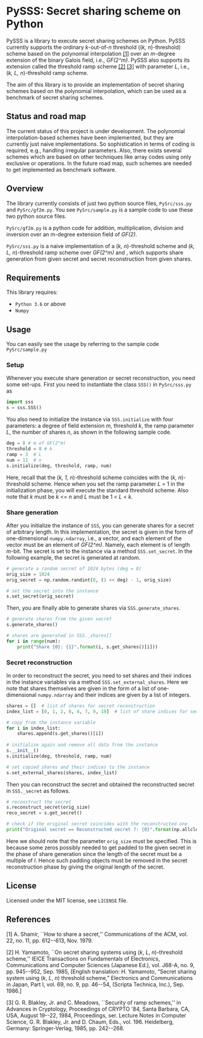 # PySSS: Secret sharing scheme on Python

PySSS is a library to execute secret sharing schemes on Python.
PySSS currently supports the ordinary _k_-out-of-_n_ threshold ((_k, n_)-threshold) scheme based on the polynomial interpolation [[1]](#Shamir1979) over an _m_-degree extension of the binary Galois field, i.e., _GF(2^m)_. PySSS also supports its extension called the threshold ramp scheme [[2]](#Yamamoto1985) [[3]](#Blakley1985) with parameter _L_, i.e., (_k, L, n_)-threshold ramp scheme.

The aim of this library is to provide an implementation of secret sharing schemes based on the polynomial interpolation, which can be used as a benchmark of secret sharing schemes.

## Status and road map 
The current status of this project is under development. The polynomial interpolation-based schemes have been implemented, but they are currently just naive implementations. So sophistication in terms of coding is required, e.g., handling irregular parameters. Also, there exists several schemes which are based on other techniques like array codes using only exclusive or operations. In the future road map, such schemes are needed to get implemented as benchmark software.

## Overview
The library currently consists of just two python source files, `PySrc/sss.py` and `PySrc/gf2m.py`. You see `PySrc/sample.py` is a sample code to use these two python source files.

`PySrc/gf2m.py` is a python code for addition, multiplication, division and inversion over an m-degree extension field of _GF(2)_.

`PySrc/sss.py` is a naive implementation of a (_k, n_)-threshold scheme and (_k, L, n_)-threshold ramp scheme over _GF(2^m)_ and , which supports share generation from given secret and secret reconstruction from given shares.

## Requirements
This library requires:
- `Python 3.6` or above
- `Numpy`

## Usage
You can easily see the usage by referring to the sample code `PySrc/sample.py`

### Setup
Whenever you execute share generation or secret reconstruction, you need some set-ups. 
First you need to instantiate the class `SSS()` in `PySrc/sss.py` as
```python
import sss
s = sss.SSS()
```
You also need to initialize the instance via `SSS.initialize` with four parameters: a degree of field extension _m_, threshold _k_, the ramp parameter _L_, the number of shares _n_, as shown in the following sample code.
```python
deg = 8 # m of GF(2^m)
threshold = 8 # k
ramp = 3  # L
num = 11  # n
s.initialize(deg, threshold, ramp, num)
```
Here, recall that the (_k, 1, n_)-threshold scheme coincides with the (_k, n_)-threshold scheme.
Hence when you set the ramp parameter _L_ = 1 in the initialization phase, you will execute the standard threshold scheme.
Also note that _k_ must be _k_ <= _n_ and _L_ must be 1 < _L_ < _k_.

### Share generation
After you initialize the instance of `SSS`, you can generate shares for a secret of arbitrary length.
In this implementation, the secret is given in the form of one-dimensional `numpy.ndarray`, i.e., a vector, and each element of the vector must be an element of _GF(2^m)_. Namely, each element is of length _m_-bit. The secret is set to the instance via a method `SSS.set_secret`.
In the following example, the secret is generated at random.
```python
# generate a random secret of 1024 bytes (deg = 8)
orig_size = 1024
orig_secret = np.random.randint(0, (1 << deg) - 1, orig_size) 

# set the secret into the instance
s.set_secret(orig_secret) 
```
Then, you are finally able to generate shares via `SSS.generate_shares`.
```python
# generate shares from the given secret
s.generate_shares()

# shares are generated in SSS._shares[]
for i in range(num):
    print("Share {0}: {1}".format(i, s.get_shares()[i]))
```

### Secret reconstruction
In order to reconstruct the secret, you need to set shares and their indices in the instance variables via a method `SSS.set_external_shares`. Here we note that shares themselves are given in the form of a list of one-dimensional `numpy.ndarray` and their indices are given by a list of integers.
```python
shares = []  # list of shares for secret reconstruction
index_list = [0, 1, 2, 8, 4, 7, 9, 10]  # list of share indices for secret reconstruction

# copy from the instance variable
for i in index_list:
    shares.append(s.get_shares()[i])
    
# initialize again and remove all data from the instance
s.__init__()
s.initialize(deg, threshold, ramp, num)

# set copied shares and their indices to the instance
s.set_external_shares(shares, index_list)
```
Then you can reconstruct the secret and obtained the reconstructed secret in `SSS._secret` as follows.
```python
# reconstruct the secret
s.reconstruct_secret(orig_size)
reco_secret = s.get_secret()

# check if the original secret coincides with the reconstructed one
print("Original secret == Reconstructed secret ?: {0}".format(np.allclose(orig_secret, reco_secret)))
```
Here we should note that the parameter `orig_size` must be specified. This is because some zeros possibly needed to get padded to the given secret in the phase of share generation since the length of the secret must be a multiple of _l_. Hence such padding objects must be removed in the secret reconstruction phase by giving the original length of the secret.

## License
Licensed under the MIT license, see `LICENSE` file.

## References
<a name="Shamir1979">[1]</a> A. Shamir, ``How to share a secret,'' Communications of the ACM, vol. 22, no. 11, pp. 612--613, Nov. 1979.

<a name="Yamamoto1985">[2]</a> H. Yamamoto, ``On secret sharing systems using (_k_, _L_, _n_)-threshold scheme,'' IEICE Transactions on Fundamentals of Electronics, Communications and Computer Sciences (Japanese Ed.), vol. J68-A, no. 9, pp. 945--952, Sep. 1985, \[English translation: H. Yamamoto, “Secret sharing system using (_k_, _L_, _n_) threshold scheme,” Electronics and Communications in Japan, Part I, vol. 69, no. 9, pp. 46--54, (Scripta Technica, Inc.), Sep. 1986.\]

<a name="Blakley1985">[3]</a> G. R. Blakley, Jr. and C. Meadows, ``Security of ramp schemes,'' in Advances in Cryptology, Proceedings of CRYPTO '84, Santa Barbara, CA, USA, August 19--22, 1984, Proceedings, ser. Lecture Notes in Computer Science, G. R. Blakley, Jr. and D. Chaum, Eds., vol. 196. Heidelberg, Germany: Springer-Verlag, 1985, pp. 242--268.